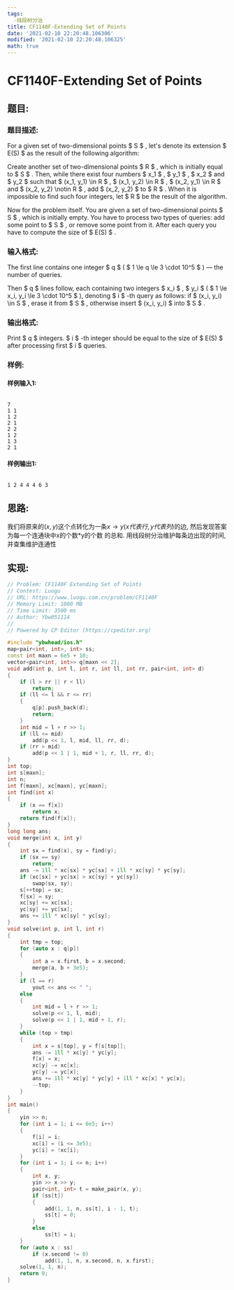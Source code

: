 ```yaml
---
tags: 
  -线段树分治
title: CF1140F-Extending Set of Points
date: '2021-02-10 22:20:48.106306'
modified: '2021-02-10 22:20:48.106325'
math: true
---
```


# CF1140F-Extending Set of Points

## 题目:

### 题目描述:

For a given set of two-dimensional points $ S $ , let's denote its extension $ E(S) $ as the result of the following algorithm:

Create another set of two-dimensional points $ R $ , which is initially equal to $ S $ . Then, while there exist four numbers $ x_1 $ , $ y_1 $ , $ x_2 $ and $ y_2 $ such that $ (x_1, y_1) \in R $ , $ (x_1, y_2) \in R $ , $ (x_2, y_1) \in R $ and $ (x_2, y_2) \notin R $ , add $ (x_2, y_2) $ to $ R $ . When it is impossible to find such four integers, let $ R $ be the result of the algorithm.

Now for the problem itself. You are given a set of two-dimensional points $ S $ , which is initially empty. You have to process two types of queries: add some point to $ S $ , or remove some point from it. After each query you have to compute the size of $ E(S) $ .

### 输入格式:

The first line contains one integer $ q $ ( $ 1 \le q \le 3 \cdot 10^5 $ ) — the number of queries.

Then $ q $ lines follow, each containing two integers $ x_i $ , $ y_i $ ( $ 1 \le x_i, y_i \le 3 \cdot 10^5 $ ), denoting $ i $ -th query as follows: if $ (x_i, y_i) \in S $ , erase it from $ S $ , otherwise insert $ (x_i, y_i) $ into $ S $ .

### 输出格式:

Print $ q $ integers. $ i $ -th integer should be equal to the size of $ E(S) $ after processing first $ i $ queries.

### 样例:

#### 样例输入1:

``` 

7
1 1
1 2
2 1
2 2
1 2
1 3
2 1

```

#### 样例输出1:

``` 

1 2 4 4 4 6 3 
```

## 思路:

我们将原来的$(x, y)$这个点转化为一条$x\to y(x代表行, y代表列)$的边, 然后发现答案为每一个连通块中x的个数*y的个数 的总和. 用线段树分治维护每条边出现的时间, 并查集维护连通性

## 实现:

``` cpp
// Problem: CF1140F Extending Set of Points
// Contest: Luogu
// URL: https://www.luogu.com.cn/problem/CF1140F
// Memory Limit: 1000 MB
// Time Limit: 3500 ms
// Author: Ybw051114
//
// Powered by CP Editor (https://cpeditor.org)

#include "ybwhead/ios.h"
map<pair<int, int>, int> ss;
const int maxn = 6e5 + 10;
vector<pair<int, int>> q[maxn << 2];
void add(int p, int l, int r, int ll, int rr, pair<int, int> d)
{
    if (l > rr || r < ll)
        return;
    if (ll <= l && r <= rr)
    {
        q[p].push_back(d);
        return;
    }
    int mid = l + r >> 1;
    if (ll <= mid)
        add(p << 1, l, mid, ll, rr, d);
    if (rr > mid)
        add(p << 1 | 1, mid + 1, r, ll, rr, d);
}
int top;
int s[maxn];
int n;
int f[maxn], xc[maxn], yc[maxn];
int find(int x)
{
    if (x == f[x])
        return x;
    return find(f[x]);
}
long long ans;
void merge(int x, int y)
{
    int sx = find(x), sy = find(y);
    if (sx == sy)
        return;
    ans -= 1ll * xc[sx] * yc[sx] + 1ll * xc[sy] * yc[sy];
    if (xc[sx] + yc[sx] > xc[sy] + yc[sy])
        swap(sx, sy);
    s[++top] = sx;
    f[sx] = sy;
    xc[sy] += xc[sx];
    yc[sy] += yc[sx];
    ans += 1ll * xc[sy] * yc[sy];
}
void solve(int p, int l, int r)
{
    int tmp = top;
    for (auto x : q[p])
    {
        int a = x.first, b = x.second;
        merge(a, b + 3e5);
    }
    if (l == r)
        yout << ans << " ";
    else
    {
        int mid = l + r >> 1;
        solve(p << 1, l, mid);
        solve(p << 1 | 1, mid + 1, r);
    }
    while (top > tmp)
    {
        int x = s[top], y = f[s[top]];
        ans -= 1ll * xc[y] * yc[y];
        f[x] = x;
        xc[y] -= xc[x];
        yc[y] -= yc[x];
        ans += 1ll * xc[y] * yc[y] + 1ll * xc[x] * yc[x];
        --top;
    }
}
int main()
{
    yin >> n;
    for (int i = 1; i <= 6e5; i++)
    {
        f[i] = i;
        xc[i] = (i <= 3e5);
        yc[i] = !xc[i];
    }
    for (int i = 1; i <= n; i++)
    {
        int x, y;
        yin >> x >> y;
        pair<int, int> t = make_pair(x, y);
        if (ss[t])
        {
            add(1, 1, n, ss[t], i - 1, t);
            ss[t] = 0;
        }
        else
            ss[t] = i;
    }
    for (auto x : ss)
        if (x.second != 0)
            add(1, 1, n, x.second, n, x.first);
    solve(1, 1, n);
    return 0;
}
```

